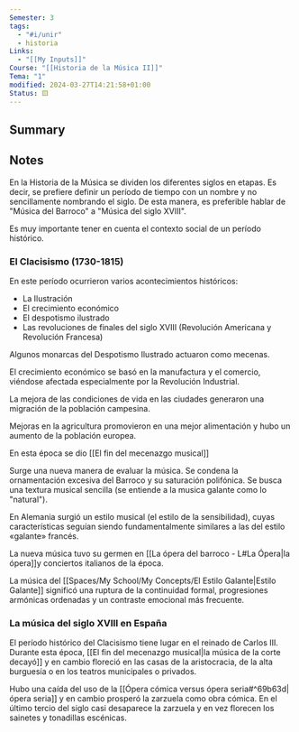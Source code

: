 ```yaml
---
Semester: 3
tags:
  - "#i/unir"
  - historia
Links:
  - "[[My Inputs]]"
Course: "[[Historia de la Música II]]"
Tema: "1"
modified: 2024-03-27T14:21:58+01:00
Status: 🟨
---
```

## Summary


## Notes

En la Historia de la Música se dividen los diferentes siglos en etapas. Es decir, se prefiere definir un período de tiempo con un nombre y no sencillamente nombrando el siglo. De esta manera, es preferible hablar de "Música del Barroco" a "Música del siglo XVIII".

Es muy importante tener en cuenta el contexto social de un período histórico.

### El Clacisismo (1730-1815)

En este período ocurrieron varios acontecimientos históricos:
- La Ilustración
- El crecimiento económico
- El despotismo ilustrado
- Las revoluciones de finales del siglo XVIII (Revolución Americana y Revolución Francesa)

Algunos monarcas del Despotismo Ilustrado actuaron como mecenas.

El crecimiento económico se basó en la manufactura y el comercio, viéndose afectada especialmente por la Revolución Industrial.

La mejora de las condiciones de vida en las ciudades generaron una migración de la población campesina.

Mejoras en la agricultura promovieron en una mejor alimentación y hubo un aumento de la población europea.

En esta época se dio [[El fin del mecenazgo musical]]

Surge una nueva manera de evaluar la música. Se condena la ornamentación excesiva del Barroco y su saturación polifónica. Se busca una textura musical sencilla (se entiende a la musica galante como lo "natural").

En Alemania surgió un estilo musical (el estilo de la sensibilidad), cuyas características seguían siendo fundamentalmente similares a las del estilo «galante» francés.

La nueva música tuvo su germen en [[La ópera del barroco - L#La Ópera|la ópera]]y conciertos italianos de la época.

La música del [[Spaces/My School/My Concepts/El Estilo Galante|Estilo Galante]] significó una ruptura de la continuidad formal, progresiones armónicas ordenadas y un contraste emocional más frecuente.

### La música del siglo XVIII en España

El período histórico del Clacisismo tiene lugar en el reinado de Carlos III. Durante esta época, [[El fin del mecenazgo musical|la música de la corte decayó]] y en cambio floreció en las casas de la aristocracia, de la alta burguesía o en los teatros municipales o privados.

Hubo una caída del uso de la [[Ópera cómica versus ópera seria#^69b63d|ópera seria]] y en cambio prosperó la zarzuela como obra cómica. En el último tercio del siglo casi desaparece la zarzuela y en vez florecen los sainetes y tonadillas escénicas.






























